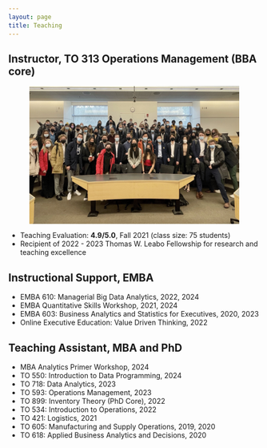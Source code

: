 ```yaml
---
layout: page
title: Teaching
---
```


## Instructor, TO 313 Operations Management (BBA core)
<!-- **TO 313: Operations Management**, Fall 2021 -->

<img style="display: block; margin: auto;" src="/public/to313_pic.jpeg" alt="drawing" width="420" height = "275"/>

- Teaching Evaluation: **4.9/5.0**, Fall 2021 (class size: 75 students)
- Recipient of 2022 - 2023 Thomas W. Leabo Fellowship for research and teaching excellence

## Instructional Support, EMBA
- EMBA 610: Managerial Big Data Analytics, 2022, 2024
- EMBA Quantitative Skills Workshop, 2021, 2024
- EMBA 603: Business Analytics and Statistics for Executives, 2020, 2023
- Online Executive Education: Value Driven Thinking, 2022

## Teaching Assistant, MBA and PhD
- MBA Analytics Primer Workshop, 2024
- TO 550: Introduction to Data Programming, 2024
- TO 718: Data Analytics, 2023
- TO 593: Operations Management, 2023
- TO 899: Inventory Theory (PhD Core), 2022
- TO 534: Introduction to Operations, 2022
- TO 421: Logistics, 2021
- TO 605: Manufacturing and Supply Operations, 2019, 2020
- TO 618: Applied Business Analytics and Decisions, 2020



